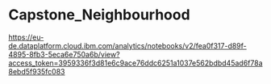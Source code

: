 # Capstone_Neighbourhood
https://eu-de.dataplatform.cloud.ibm.com/analytics/notebooks/v2/fea0f317-d89f-4895-8fb3-5eca6e750a6b/view?access_token=3959336f3d81e6c9ace76ddc6251a1037e562bdbd45ad6f78a8ebd5f935fc083
